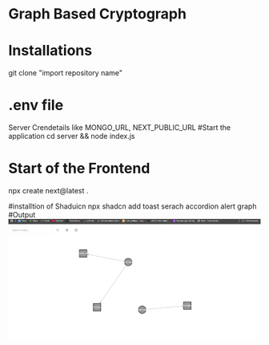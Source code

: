 # Graph Based Cryptograph 
# Installations
git clone "import repository name" 
# .env file 
Server  Crendetails like MONGO_URL, NEXT_PUBLIC_URL
#Start the application 
cd server && node index.js 

# Start of the Frontend 
 npx create next@latest .

 #installtion of Shaduicn 
 npx shadcn add toast serach accordion alert graph 
 #Output 
 <img src="https://github.com/sudhan670/graph/blob/main/Screenshot%202025-01-04%20142332.png" alt="nothing"/>

 
